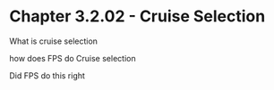 # Chapter 3.2.02 - Cruise Selection

What is cruise selection

how does FPS do Cruise selection

Did FPS do this right
